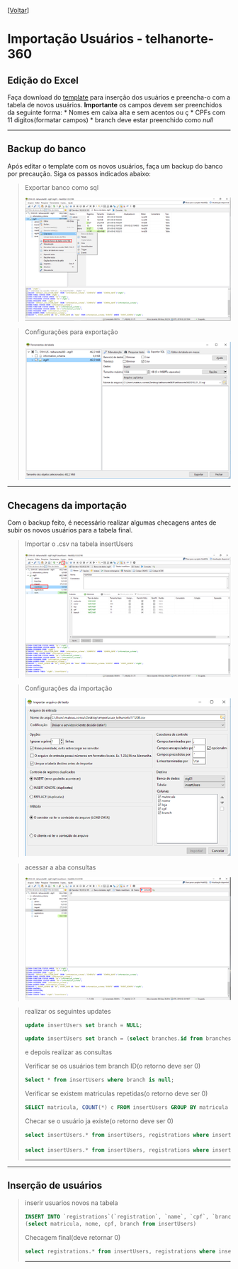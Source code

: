 <!-- TITLE: Telhanorte 360 Inserir Usuarios -->
<!-- SUBTITLE: A quick summary of Telhanorte 360 Inserir Usuarios -->

\[[Voltar](../../home)]
# Importação Usuários - telhanorte-360
## Edição do Excel
  Faça download do [template](/uploads/telhanorte-360/importacao-telhanorte-template.csv "Importacao Telhanorte Template") para inserção dos usuários e preencha-o com a tabela de novos usuários.
	**Importante**
	os campos devem ser preenchidos da seguinte forma:
	* Nomes em caixa alta e sem acentos ou ç
	* CPFs com 11 digitos(formatar campos)
	* branch deve estar preenchido como *null*


-----

## Backup do banco
  Após editar o template com os novos usuários, faça um backup do banco por precaução. Siga os passos indicados abaixo:
	
> Exportar banco como sql
> 
> ![Telhanorte 01](/uploads/telhanorte-360/telhanorte-01.png "Telhanorte 01")

> Configurações para exportação
> 
> ![Telhanorte 02](/uploads/telhanorte-360/telhanorte-02.png "Telhanorte 02")


-----

## Checagens da importação
  Com o backup feito, é necessário realizar algumas checagens antes de subir os novos usuários para a tabela final.
	
> Importar o .csv na tabela insertUsers
>
> ![Telhanorte 03](/uploads/telhanorte-360/telhanorte-03.png "Telhanorte 03")

> Configurações da importação
> 
> ![Telhanorte 04](/uploads/telhanorte-360/telhanorte-04.png "Telhanorte 04")

> acessar a aba consultas
> 
> ![Telhanorte 05](/uploads/telhanorte-360/telhanorte-05.png "Telhanorte 05")

> realizar os seguintes updates
> 
> ```sql
> update insertUsers set branch = NULL;
> ```
> 
> ```sql
> update insertUsers set branch = (select branches.id from branches where branches.name = insertUsers.loja);
> ```
> 
> e depois realizar as consultas
> 
> Verificar se os usuários tem branch ID(o retorno deve ser 0)
> 
> ```sql
> Select * from insertUsers where branch is null;
> ```
> 
> Verificar se existem matriculas repetidas(o retorno deve ser 0)
> 
> ```sql
> SELECT matricula, COUNT(*) c FROM insertUsers GROUP BY matricula HAVING c > 1;
> ```
> 
> Checar se o usuário ja existe(o retorno deve ser 0)
> 
> ```sql
> select insertUsers.* from insertUsers, registrations where insertUsers.matricula = registrations.registration;
> 
> select insertUsers.* from insertUsers, registrations where insertUsers.cpf = registrations.cpf;
> ```
> 
> -----


-----

## Inserção de usuários

> inserir usuarios novos na tabela
> ```sql
> INSERT INTO `registrations`(`registration`, `name`, `cpf`, `branch`) 
> (select matricula, nome, cpf, branch from insertUsers)
> ```
> 
> Checagem final(deve retornar 0)
>
> ```sql
> select registrations.* from insertUsers, registrations where insertUsers.matricula = registrations.registration; 
> ```
>
> -----






